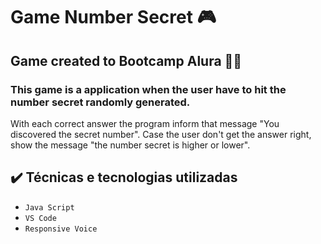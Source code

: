 # Game Number Secret 🎮

## Game created to Bootcamp Alura  🧑‍🎓

### This game is a application when the user have to hit the number secret randomly generated. 
With each correct answer the program inform that message "You discovered the secret number". 
Case the user don't get the answer right, show the message "the number secret is higher or lower". 

## ✔️ Técnicas e tecnologias utilizadas

- ``Java Script``
- ``VS Code``
- ``Responsive Voice``
